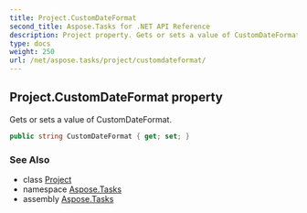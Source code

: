```yaml
---
title: Project.CustomDateFormat
second_title: Aspose.Tasks for .NET API Reference
description: Project property. Gets or sets a value of CustomDateFormat
type: docs
weight: 250
url: /net/aspose.tasks/project/customdateformat/
---
```

## Project.CustomDateFormat property

Gets or sets a value of CustomDateFormat.

```csharp
public string CustomDateFormat { get; set; }
```

### See Also

* class [Project](../)
* namespace [Aspose.Tasks](../../project/)
* assembly [Aspose.Tasks](../../../)


